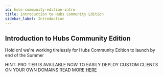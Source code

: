 ```yaml
---
id: hubs-community-edition-intro
title: Introduction to Hubs Community Edition
sidebar_label: Introduction
---
```


## Introduction to Hubs Community Edition

Hold on! we're working tirelessly for Hubs Community Edition to launch by end of the Summer

HINT: PRO TIER IS AVAILABLE NOW TO EASILY DEPLOY CUSTOM CLIENTS ON YOUR OWN DOMAINS READ MORE [HERE](https://hubs.mozilla.com/#subscribe)
